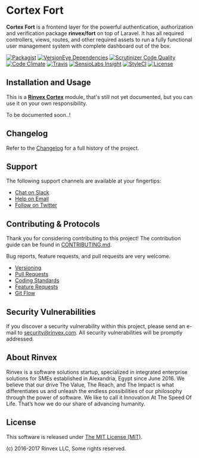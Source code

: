 # Cortex Fort

**Cortex Fort** is a frontend layer for the powerful authentication, authorization and verification package **rinvex/fort** on top of Laravel. It has all required controllers, views, routes, and other required assets to run a fully functional user management system with complete dashboard out of the box.

[![Packagist](https://img.shields.io/packagist/v/cortex/fort.svg?label=Packagist&style=flat-square)](https://packagist.org/packages/cortex/fort)
[![VersionEye Dependencies](https://img.shields.io/versioneye/d/php/cortex:fort.svg?label=Dependencies&style=flat-square)](https://www.versioneye.com/php/cortex:fort/)
[![Scrutinizer Code Quality](https://img.shields.io/scrutinizer/g/cortex/fort.svg?label=Scrutinizer&style=flat-square)](https://scrutinizer-ci.com/g/cortex/fort/)
[![Code Climate](https://img.shields.io/codeclimate/github/cortex/fort.svg?label=CodeClimate&style=flat-square)](https://codeclimate.com/github/cortex/fort)
[![Travis](https://img.shields.io/travis/cortex/fort.svg?label=TravisCI&style=flat-square)](https://travis-ci.org/cortex/fort)
[![SensioLabs Insight](https://img.shields.io/sensiolabs/i/a2cccb54-31b7-49a3-9df2-176a23400fde.svg?label=SensioLabs&style=flat-square)](https://insight.sensiolabs.com/projects/a2cccb54-31b7-49a3-9df2-176a23400fde)
[![StyleCI](https://styleci.io/repos/77746390/shield)](https://styleci.io/repos/77746390)
[![License](https://img.shields.io/packagist/l/cortex/fort.svg?label=License&style=flat-square)](https://github.com/cortex/fort/blob/develop/LICENSE)


## Installation and Usage

This is a **[Rinvex Cortex](https://github.com/rinvex/cortex)** module, that's still not yet documented, but you can use it on your own responsibility.

To be documented soon..!


## Changelog

Refer to the [Changelog](CHANGELOG.md) for a full history of the project.


## Support

The following support channels are available at your fingertips:

- [Chat on Slack](http://chat.rinvex.com)
- [Help on Email](mailto:help@rinvex.com)
- [Follow on Twitter](https://twitter.com/rinvex)


## Contributing & Protocols

Thank you for considering contributing to this project! The contribution guide can be found in [CONTRIBUTING.md](CONTRIBUTING.md).

Bug reports, feature requests, and pull requests are very welcome.

- [Versioning](CONTRIBUTING.md#versioning)
- [Pull Requests](CONTRIBUTING.md#pull-requests)
- [Coding Standards](CONTRIBUTING.md#coding-standards)
- [Feature Requests](CONTRIBUTING.md#feature-requests)
- [Git Flow](CONTRIBUTING.md#git-flow)


## Security Vulnerabilities

If you discover a security vulnerability within this project, please send an e-mail to [security@rinvex.com](security@rinvex.com). All security vulnerabilities will be promptly addressed.


## About Rinvex

Rinvex is a software solutions startup, specialized in integrated enterprise solutions for SMEs established in Alexandria, Egypt since June 2016. We believe that our drive The Value, The Reach, and The Impact is what differentiates us and unleash the endless possibilities of our philosophy through the power of software. We like to call it Innovation At The Speed Of Life. That’s how we do our share of advancing humanity.


## License

This software is released under [The MIT License (MIT)](LICENSE).

(c) 2016-2017 Rinvex LLC, Some rights reserved.
